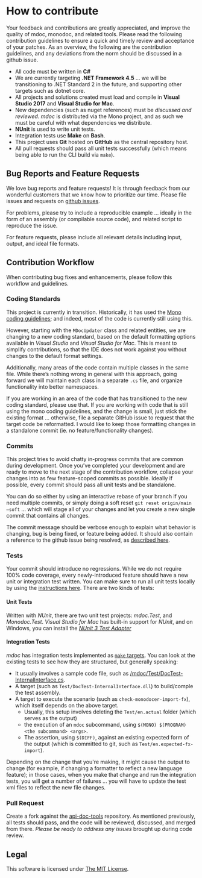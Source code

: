 # How to contribute

Your feedback and contributions are greatly appreciated, and improve the quality of mdoc, monodoc, and related tools. Please read the following contribution guidelines to ensure a quick and timely review and acceptance of your patches. As an overview, the following are the contribution guidelines, and any deviations from the norm should be discussed in a github issue.

- All code must be written in **C#**
- We are currently targeting **.NET Framework 4.5** ... we will be transitioning to .NET Standard 2 in the future, and supporting other targets such as dotnet core.
- All projects and solutions created must load and compile in **Visual Studio 2017** and **Visual Studio for Mac**.
- New dependencies (such as nuget references) must be _discussed and reviewed_. _mdoc_ is distributed via the Mono project, and as such we must be careful with what dependencies we distribute. 
- **NUnit** is used to write unit tests.
- Integration tests use **Make** on **Bash**. 
- This project uses **Git** hosted on **GitHub** as the central repository host.
- All pull requests should pass all unit tests successfully (which means being able to run the CLI build via `make`).

## Bug Reports and Feature Requests

We love bug reports and feature requests! It is through feedback from our wonderful customers that we know how to prioritize our time. Please file issues and requests on [github issues](https://github.com/mono/api-doc-tools/issues/new). 

For problems, please try to include a reproducible example … ideally in the form of an assembly (or compilable source code), and related script to reproduce the issue.

For feature requests, please include all relevant details including input, output, and ideal file formats.

## Contribution Workflow

When contributing bug fixes and enhancements, please follow this workflow and guidelines.

### Coding Standards

This project is currently in transition. Historically, it has used the [Mono coding guidelines](http://www.mono-project.com/community/contributing/coding-guidelines/); and indeed, most of the code is currently still using this. 

However, starting with the `MDocUpdater` class and related entities, we are changing to a new coding standard, based on the default formatting options available in _Visual Studio_ and _Visual Studio for Mac_. This is meant to simplify contributions, so that the IDE does not work against you without changes to the default format settings.

Additionally, many areas of the code contain multiple classes in the same file. While there’s nothing wrong in general with this approach, going forward we will maintain each class in a separate `.cs` file, and organize functionality into better namespaces.

If you are working in an area of the code that has transitioned to the new coding standard, please use that. If you are working with code that is still using the mono coding guidelines, and the change is small, just stick the existing format … otherwise, file a separate GitHub issue to request that the target code be reformatted. I would like to keep those formatting changes in a standalone commit (ie. no feature/functionality changes).

### Commits

This project tries to avoid chatty in-progress commits that are common during development. Once you’ve completed your development and are ready to move to the next stage of the contribution workflow, collapse your changes into as few feature-scoped commits as possible. Ideally if possible, every commit should pass all unit tests and be standalone.

You can do so either by using an interactive rebase of your branch if you need multiple commits, or simply doing a soft reset `git reset origin/main —soft` … which will stage all of your changes and let you create a new single commit that contains all changes.

The commit message should be verbose enough to explain what behavior is changing, bug is being fixed, or feature being added. It should also contain a reference to the github issue being resolved, as [described here](https://github.com/blog/1386-closing-issues-via-commit-messages).

### Tests

Your commit should introduce no regressions. While we do not require 100% code coverage, every newly-introduced feature should have a new unit or integration test written. You can make sure to run all unit tests locally by using the [instructions here](https://github.com/mono/api-doc-tools#cli). There are two kinds of tests:

#### Unit Tests

Written with _NUnit_, there are two unit test projects: *mdoc.Test*, and *Monodoc.Test*. _Visual Studio for Mac_ has built-in support for _NUnit_, and on Windows, you can install the [_NUnit 3 Test Adapter_](https://marketplace.visualstudio.com/items?itemName=NUnitDevelopers.NUnit3TestAdapter)

#### Integration Tests

_mdoc_ has integration tests implemented as [`make` targets](mdoc/Makefile). You can look at the existing tests to see how they are structured, but generally speaking:

- It usually involves a sample code file, such as [/mdoc/Test/DocTest-InternalInterface.cs](mdoc/Test/DocTest-InternalInterface.cs).
- A target (such as `Test/DocTest-InternalInterface.dll`) to build/comple the test assembly.
- A target to execute the scenario (such as `check-monodocer-import-fx`), which itself depends on the above target.
  - Usually, this setup involves deleting the `Test/en.actual` folder (which serves as the output)
  - the execution of an `mdoc` subcommand, using `$(MONO) $(PROGRAM) <the subcommand> <args>`.
  - The assertion, using `$(DIFF)`, against an existing expected form of the output (which is committed to git, such as `Test/en.expected-fx-import`).
  
 Depending on the change that you're making, it might cause the output to change (for example, if changing a formatter to reflect a new language feature); in those cases, when you make that change and run the integration tests, you will get a number of failures ... you will have to update the test xml files to reflect the new file changes.

### Pull Request

Create a fork against the [api-doc-tools](https://github.com/mono/api-doc-tools/pulls) repository. As mentioned previously, all tests should pass, and the code will be reviewed, discussed, and merged from there. *Please be ready to address any issues* brought up during code review.

## Legal

This software is licensed under [The MIT License](LICENSE.md).
